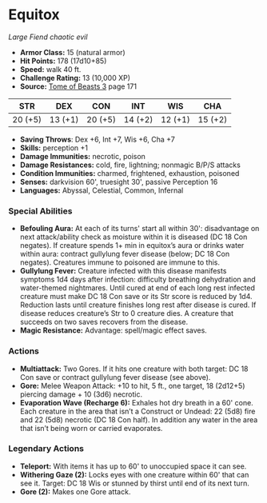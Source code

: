 # Equitox

*Large* *Fiend* *chaotic evil*

- **Armor Class:** 15 (natural armor)
- **Hit Points:** 178 (17d10+85)
- **Speed:** walk 40 ft.
- **Challenge Rating:** 13 (10,000 XP)
- **Source:** [Tome of Beasts 3](https://koboldpress.com/kpstore/product/tome-of-beasts-3-for-5th-edition/) page 171

| STR | DEX | CON | INT | WIS | CHA |
| --- | --- | --- | --- | --- | --- |
| 20 (+5) | 13 (+1) | 20 (+5) | 14 (+2) | 12 (+1) | 15 (+2) |

- **Saving Throws**: Dex +6, Int +7, Wis +6, Cha +7
- **Skills:** perception +1
- **Damage Immunities:** necrotic, poison
- **Damage Resistances:** cold, fire, lightning; nonmagic B/P/S attacks
- **Condition Immunities:** charmed, frightened, exhaustion, poisoned
- **Senses:** darkvision 60', truesight 30', passive Perception 16
- **Languages:** Abyssal, Celestial, Common, Infernal

### Special Abilities

- **Befouling Aura:** At each of its turns' start all within 30': disadvantage on next attack/ability check as moisture within it is diseased (DC 18 Con negates). If creature spends 1+ min in equitox’s aura or drinks water within aura: contract gullylung fever disease (below; DC 18 Con negates). Creatures immune to poisoned are immune to this.
- **Gullylung Fever:** Creature infected with this disease manifests symptoms 1d4 days after infection: difficulty breathing dehydration and water-themed nightmares. Until cured at end of each long rest infected creature must make DC 18 Con save or its Str score is reduced by 1d4. Reduction lasts until creature finishes long rest after disease is cured. If disease reduces creature’s Str to 0 creature dies. A creature that succeeds on two saves recovers from the disease.
- **Magic Resistance:** Advantage: spell/magic effect saves.

### Actions

- **Multiattack:** Two Gores. If it hits one creature with both target: DC 18 Con save or contract gullylung fever disease (see above).
- **Gore:** Melee Weapon Attack: +10 to hit, 5 ft., one target, 18 (2d12+5) piercing damage + 10 (3d6) necrotic.
- **Evaporation Wave (Recharge 6):** Exhales hot dry breath in a 60' cone. Each creature in the area that isn’t a Construct or Undead: 22 (5d8) fire and 22 (5d8) necrotic (DC 18 Con half). In addition any water in the area that isn’t being worn or carried evaporates.



### Legendary Actions

- **Teleport:** With items it has up to 60' to unoccupied space it can see.
- **Withering Gaze (2):** Locks eyes with one creature within 60' that can see it. Target: DC 18 Wis or stunned by thirst until end of its next turn.
- **Gore (2):** Makes one Gore attack.
